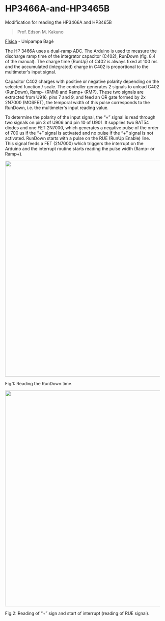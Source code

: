 # HP3466A-and-HP3465B
Modification for reading the HP3466A and HP3465B 

 >Prof. Edson M. Kakuno <br /> 

 [Física](http://cursos.unipampa.edu.br/cursos/licenciaturaemfisica/) - Unipampa Bagé <br /> 


The HP 3466A uses a dual-ramp ADC. The Arduino is used to measure the discharge ramp time of the integrator capacitor (C402), RunDown (fig. 8.4 of the manual). The charge time (RunUp) of C402 is always fixed at 100 ms and the accumulated (integrated) charge in C402 is proportional to the multimeter's input signal.

Capacitor C402 charges with positive or negative polarity depending on the selected function / scale. The controller generates 2 signals to unload C402 (RunDown), Ramp- (RMM) and Ramp+ (RMP). These two signals are extracted from U916, pins 7 and 9, and feed an OR gate formed by 2x 2N7000 (MOSFET), the temporal width of this pulse corresponds to the RunDown, i.e. the multimeter's input reading value.

To determine the polarity of the input signal, the “+” signal is read through two signals on pin 3 of U906 and pin 10 of U901. It supplies two BAT54 diodes and one FET 2N7000, which generates a negative pulse of the order of 700 us if the “+” signal is activated and no pulse if the “+” signal is not activated.
RunDown starts with a pulse on the RUE (RunUp Enable) line. This signal feeds a FET (2N7000) which triggers the interrupt on the Arduino and the interrupt routine starts reading the pulse width (Ramp- or Ramp+).


<p align="center">
<img src="RMM_RMP.bmp" width="700">
</p>


Fig.1: Reading the RunDown time.


<p align="center">
<img src="RUE.bmp" width="700">
</p>


Fig.2: Reading of “+” sign and start of interrupt (reading of RUE signal).

